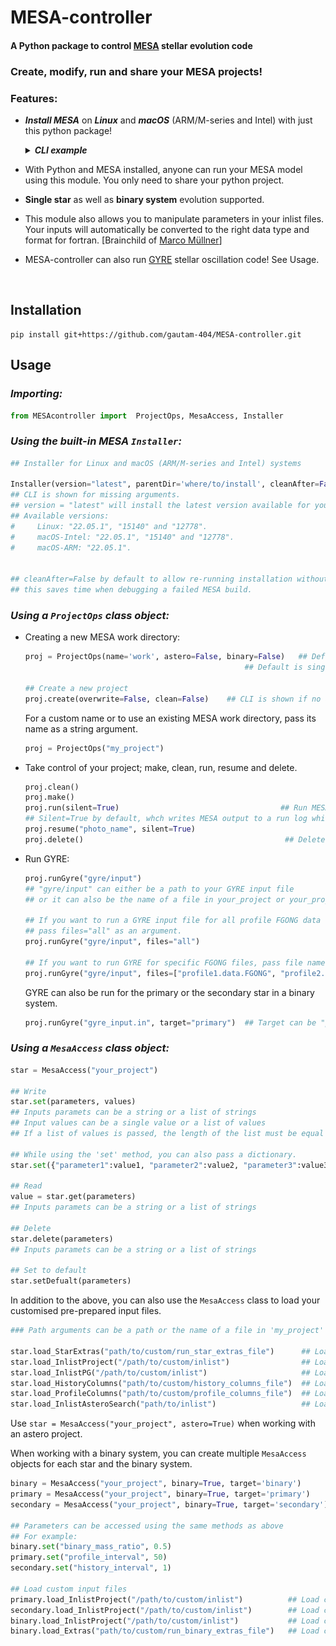 # MESA-controller

<!-- <a href="https://zenodo.org/badge/latestdoi/589065195"><img src="https://zenodo.org/badge/589065195.svg" alt="DOI" width=150></a> -->

#### A Python package to control [MESA](https://github.com/MESAHub/mesa) stellar evolution code


### Create, modify, run and share your MESA projects!  

### Features:

  * ***Install MESA*** on ***Linux*** and ***macOS*** (ARM/M-series and Intel) with just this python package!
    <details>
    <summary><b><i>CLI example</b></i></summary>
    <img src="imgs/installer.png">
    </details>

  * With Python and MESA installed, anyone can run your MESA model using this module. You only need to share your python project.
  
  * **Single star** as well as **binary system** evolution supported.

  * This module also allows you to manipulate parameters in your inlist files. Your inputs will automatically be converted to the right data type and format for fortran. [Brainchild of [Marco Müllner](https://github.com/MarcoMuellner/PyMesaHandler)]

  * MESA-controller can also run [GYRE](https://github.com/rhdtownsend/gyre) stellar oscillation code! See Usage.



<br>

## Installation
```
pip install git+https://github.com/gautam-404/MESA-controller.git
```

## Usage

### ***Importing:***
  ```python
  from MESAcontroller import  ProjectOps, MesaAccess, Installer
  ```
  
  
### ***Using the built-in MESA `Installer`:***
  ```python
  ## Installer for Linux and macOS (ARM/M-series and Intel) systems
  
  Installer(version="latest", parentDir='where/to/install', cleanAfter=False )     
  ## CLI is shown for missing arguments.  
  ## version = "latest" will install the latest version available for your system.
  ## Available versions: 
  #     Linux: "22.05.1", "15140" and "12778".
  #     macOS-Intel: "22.05.1", "15140" and "12778".  
  #     macOS-ARM: "22.05.1".
 
  
  ## cleanAfter=False by default to allow re-running installation without removing downloaded files, 
  ## this saves time when debugging a failed MESA build.
  ```
  
### ***Using a `ProjectOps` class object:***
  * Creating a new MESA work directory:
    ```python
    proj = ProjectOps(name='work', astero=False, binary=False)   ## Default project name is 'work'. 
                                                     ## Default is single star evolution.

    ## Create a new project
    proj.create(overwrite=False, clean=False)    ## CLI is shown if no arguments are passed                       
    ```
    For a custom name or to use an existing MESA work directory, pass its name as a string argument.
    ```python
    proj = ProjectOps("my_project")
    ```
    
  * Take control of your project; make, clean, run, resume and delete.
    ```python
    proj.clean()
    proj.make()
    proj.run(silent=True)                                    ## Run MESA model
    ## Silent=True by default, whch writes MESA output to a run log while the console shows the star's age as it evolves.
    proj.resume("photo_name", silent=True)
    proj.delete()                                             ## Deletes the project directory
    ```
    
  * Run GYRE:
    ```python
    proj.runGyre("gyre/input")  
    ## "gyre/input" can either be a path to your GYRE input file
    ## or it can also be the name of a file in your_project or your_project/LOGS directory

    ## If you want to run a GYRE input file for all profile FGONG data files in your LOGS directory, 
    ## pass files="all" as an argument.
    proj.runGyre("gyre/input", files="all")

    ## If you want to run GYRE for specific FGONG files, pass file names as an argument.
    proj.runGyre("gyre/input", files=["profile1.data.FGONG", "profile2.data.FGONG"])
    ```
    GYRE can also be run for the primary or the secondary star in a binary system.
    ```python
    proj.runGyre("gyre_input.in", target="primary")  ## Target can be "primary" or "secondary"
    ```

### ***Using a `MesaAccess` class object:***
  ```python
  star = MesaAccess("your_project")

  ## Write
  star.set(parameters, values)              
  ## Inputs paramets can be a string or a list of strings
  ## Input values can be a single value or a list of values
  ## If a list of values is passed, the length of the list must be equal to the length of the parameters list.

  ## While using the 'set' method, you can also pass a dictionary.
  star.set({"parameter1":value1, "parameter2":value2, "parameter3":value3})
  
  ## Read
  value = star.get(parameters)   
  ## Inputs paramets can be a string or a list of strings

  ## Delete
  star.delete(parameters)
  ## Inputs paramets can be a string or a list of strings

  ## Set to default
  star.setDefualt(parameters)
  ```

  In addition to the above, you can also use the `MesaAccess` class to load your customised pre-prepared input files.
  
  ```python
  ### Path arguments can be a path or the name of a file in 'my_project' directory ###

  star.load_StarExtras("path/to/custom/run_star_extras_file")      ## Load custom run_star_extras.f90
  star.load_InlistProject("/path/to/custom/inlist")                ## Load custom inlist_project 
  star.load_InlistPG("/path/to/custom/inlist")                     ## Load custom inlist_pgstar    
  star.load_HistoryColumns("path/to/custom/history_columns_file")  ## Load custom history_columns
  star.load_ProfileColumns("path/to/custom/profile_columns_file")  ## Load custom profile_columns
  star.load_InlistAsteroSearch("path/to/inlist")                   ## Load custom inlist_astero_search_controls
  ```
  Use `star = MesaAccess("your_project", astero=True)` when working with an astero project.

  When working with a binary system, you can create multiple `MesaAccess` objects for each star and the binary system.
  ```python
  binary = MesaAccess("your_project", binary=True, target='binary')        ## For the binary system
  primary = MesaAccess("your_project", binary=True, target='primary')      ## For the primary star
  secondary = MesaAccess("your_project", binary=True, target='secondary')  ## For the secondary star
  
  ## Parameters can be accessed using the same methods as above
  ## For example:
  binary.set("binary_mass_ratio", 0.5)
  primary.set("profile_interval", 50)
  secondary.set("history_interval", 1)

  ## Load custom input files 
  primary.load_InlistProject("/path/to/custom/inlist")          ## Load custom 'inlist1'
  secondary.load_InlistProject("/path/to/custom/inlist")        ## Load custom 'inlist2'
  binary.load_InlistProject("/path/to/custom/inlist")           ## Load custom 'inlist_project' for the binary system
  binary.load_Extras("path/to/custom/run_binary_extras_file")   ## Load custom run_binary_extras.f90
  ```
 

